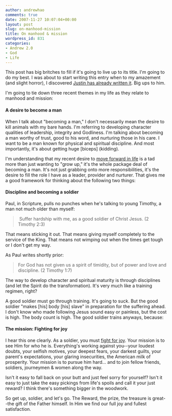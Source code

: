 ```yaml
---
author: andrewhao
comments: true
date: 2007-11-27 10:07:04+00:00
layout: post
slug: on-manhood-mission
title: On manhood & mission
wordpress_id: 831
categories:
- Andrew 2.0
- God
- Life
---
```


This post has big britches to fill if it's going to live up to its title. I'm going to do my best. I was about to start writing this entry when to my amazement (and slight horror), I discovered [Justin has already written it](http://www.xanga.com/mitsuboy/629240865/item.html?nextdate=last). Big ups to him.

I'm going to tie down three recent themes in my life as they relate to manhood and mission:


#### A desire to become a man


When I talk about "becoming a man," I don't necessarily mean the desire to kill animals with my bare hands. I'm referring to developing character qualities of leadership, integrity and Godliness. I'm talking about becoming a man worthy of trust, good to his word, and nurturing those in his care. I want to be a man known for physical and spiritual discipline. And most importantly, it's about getting huge [biceps] (kidding).

I'm understanding that my recent desire to [move forward in life](http://blog.g9labs.com/2007/11/19/growing-up-aint-hard-to-do/) is a tad more than just wanting to "grow up," it's the whole package deal of becoming a man. It's not just grabbing onto more responsibilities, it's the desire to fill the role I have as a leader, provider and nurturer. That gives me a good framework for thinking about the following two things:


#### Discipline and becoming a soldier


Paul, in Scripture, pulls no punches when he's talking to young Timothy, a man not much older than myself:


>  Suffer hardship with me, as a good soldier of Christ Jesus. (2 Timothy 2:3)


That means sticking it out. That means giving myself completely to the service of the King. That means not wimping out when the times get tough or I don't get my way.

As Paul writes shortly prior:


> For God has not given us a spirit of timidity, but of power and love and discipline. (2 Timothy 1:7)


The way to develop character and spiritual maturity is through disciplines (and let the Spirit do the transformation). It's very much like a training regimen, right?

A good soldier must go through training. It's going to suck. But the good soldier "makes [his] body [his] slave" in preparation for the suffering ahead. I don't know who made following Jesus sound easy or painless, but the cost is high. The body count is high. The good soldier trains anyways, because:


#### The mission: Fighting for joy


I hear this one clearly. As a soldier, you must [fight for joy](http://www.desiringgod.org/ResourceLibrary/Articles/ByDate/1995/1539_How_Shall_We_Fight_for_Joy/). Your mission is to see Him for who he is. Everything's working against you--your loudest doubts, your selfish motives, your deepest fears, your darkest guilts, your parent's expectations, your glaring insecurities, the American milk of prosperity. Your mission is to pursue him hard... and to join fellow friends, soldiers, journeymen & women along the way.

Isn't it easy to fall back on your butt and just feel sorry for yourself? Isn't it easy to just take the easy pickings from life's spoils and call it your just reward? I think there's something bigger in the woodwork.

So get up, soldier, and let's go. The Reward, the prize, the treasure is great--the gift of the Father himself. In Him we find our full joy and fullest satisfaction.
